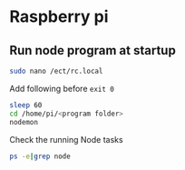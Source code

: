# Raspberry pi

## Run node program at startup
```sh
sudo nano /ect/rc.local
```
Add following before `exit 0`
```sh
sleep 60
cd /home/pi/<program folder>
nodemon
```

Check the running Node tasks
```sh
ps -e|grep node
```


